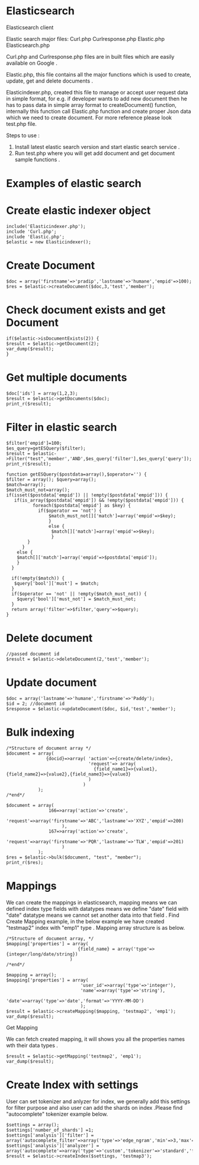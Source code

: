 # Elasticsearch
Elasticsearch client

Elastic search major files: 
Curl.php
Curlresponse.php
Elastic.php
Elasticsearch.php

Curl.php and Curlresponse.php files are in built files which are easily available on Google
.

Elastic.php, this file contains all the major functions which is used to create, update, get and delete documents
. 

Elasticindexer.php, created this file to manage or accept user request data in simple format, for e.g. if developer wants to add new document then he has to pass data in simple array format to createDocument() function, internally this function call Elastic.php function and create proper Json data which we need to create document. For more reference please look test.php file.

Steps to use : 

1. Install latest elastic search version  and start elastic search  service .
2. Run test.php where you will get add document and get document sample functions .

# Examples of elastic search

# Create elastic indexer object

```
include('Elasticindexer.php');
include 'Curl.php';
include 'Elastic.php';
$elastic = new Elasticindexer();

```

# Create Document
```
$doc = array('firstname'=>'pradip','lastname'=>'humane','empid'=>100); 
$res = $elastic->createDocument($doc,3,'test','member');
```

# Check document exists and get Document
```
if($elastic->isDocumentExists(2)) { 
$result = $elastic->getDocument(2); 
var_dump($result); 
}
```

# Get multiple documents
```
$doc['ids'] = array(1,2,3); 
$result = $elastic->getDocuments($doc); 
print_r($result);
```
# Filter in elastic search
```
$filter['empid']=100; 
$es_query=getESQuery($filter); 
$result = $elastic->Filter("test",'member','AND',$es_query['filter'],$es_query['query']); 
print_r($result);

function getESQuery($postdata=array(),$operator='') { 
$filter = array(); $query=array(); 
$match=array(); 
$match_must_not=array(); 
if(isset($postdata['empid']) || !empty($postdata['empid'])) { 
   if(is_array($postdata['empid']) && !empty($postdata['empid'])) { 
          foreach($postdata['empid'] as $key) { 
            if($operator == 'not') { 
                $match_must_not[]['match']=array('empid'=>$key); 
                } 
                else { 
                 $match[]['match']=array('empid'=>$key); 
                 } 
        } 
      } 
    else { 
    $match[]['match']=array('empid'=>$postdata['empid']); 
    } 
  } 
  
  if(!empty($match)) { 
   $query['bool']['must'] = $match; 
  } 
  if($operator == 'not' || !empty($match_must_not)) { 
    $query['bool']['must_not'] = $match_must_not; 
  } 
  return array('filter'=>$filter,'query'=>$query); 
}
```

# Delete document 
```
//passed document id 
$result = $elastic->deleteDocument(2,'test','member'); 
```

# Update document 
```
$doc = array('lastname'=>'humane','firstname'=>'Paddy');
$id = 2; //document id
$response = $elastic->updateDocument($doc, $id,'test','member');
```

# Bulk indexing

```
/*Structure of document array */ 
$document = array( 
               {docid}=>array( 'action'=>{create/delete/index},
                               'request'=> array(
                                 {field_name1}=>{value1},{field_name2}=>{value2},{field_name3}=>{value3}
                               )
                             )
            );
/*end*/

$document = array(
                166=>array('action'=>'create',
                           'request'=>array('firstname'=>'ABC','lastname'=>'XYZ','empid'=>200)
                     ),
                167=>array('action'=>'create',
                           'request'=>array('firstname'=>'PQR','lastname'=>'TLW','empid'=>201)
                     )
            );
$res = $elastic->bulk($document, "test", "member");
print_r($res);
```
# Mappings
We can create the mappings in elasticsearch, mapping means we can defined index type fields with datatypes means we define "date" field with "date" datatype means we cannot set another data into that field . 
Find Create Mapping example, in the below example we have created "testmap2" index with "emp1" type . Mapping array structure is as below.
```
/*Structure of document array, */ 
$mapping['properties'] = array(
                           {field_name} = array('type'=>{integer/long/date/string})
                        )
/*end*/                        
                        
$mapping = array();
$mapping['properties'] = array(
                            'user_id'=>array('type'=>'integer'),
                            'name'=>array('type'=>'string'),
                            'date'=>array('type'=>'date','format'=>'YYYY-MM-DD')
                            );
$result = $elastic->createMapping($mapping, 'testmap2', 'emp1');
var_dump($result);
```
Get Mapping

We can fetch created mapping, it will shows you all the properties names wth their data types .
```
$result = $elastic->getMapping('testmap2', 'emp1');
var_dump($result);
```
# Create Index with settings

User can set tokenizer and anlyzer for index, we generally add this settings for filter purpose and also user can add the shards on index .Please find "autocomplete" tokenizer example below. 
```
$settings = array();
$settings['number_of_shards'] =1;
$settings['analysis']['filter'] = array('autocomplete_filter'=>array('type'=>'edge_ngram','min'=>3,'max'=>20));
$settings['analysis']['analyzer'] = array('autocomplete'=>array('type'=>'custom','tokenizer'=>'standard','filter'=>array('lowercase','autocomplete_filter')));
$result = $elastic->createIndex($settings, 'testmap3');
```


